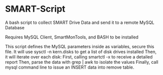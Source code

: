 # SMART-Script
A bash script to collect SMART Drive Data and send it to a remote MySQL Database

Requires MySQL Client, SmartMonTools, and BASH to be installed

This script defines the MySQL parameters inside as variables, secure this file.
It will use sysctl -n kern.disks to get a list of disk drives installed
Then, it will iterate over each disk:
  First, calling smartctl -x to receive a detailed report
  Then, parse the data with grep | awk to isolate the values
  Finally, call mysql command line to issue an INSERT data into remove table.

  
